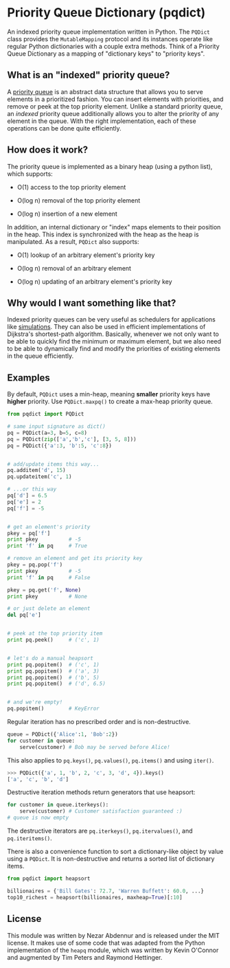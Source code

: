 Priority Queue Dictionary (pqdict)
=========================

An indexed priority queue implementation written in Python. The `PQDict` class provides the `MutableMapping` protocol and its instances operate like regular Python dictionaries with a couple extra methods. Think of a Priority Queue Dictionary as a mapping of "dictionary keys" to "priority keys".

## What is an "indexed" priority queue?
A [priority queue](http://en.wikipedia.org/wiki/Priority_queue) is an abstract data structure that allows you to serve elements in a prioritized fashion. You can insert elements with priorities, and remove or peek at the top priority element. Unlike a standard priority queue, an _indexed_ priority queue additionally allows you to alter the priority of any element in the queue. With the right implementation, each of these operations can be done quite efficiently.

## How does it work?
The priority queue is implemented as a binary heap (using a python list), which supports:  

- O(1) access to the top priority element

- O(log n) removal of the top priority element

- O(log n) insertion of a new element

In addition, an internal dictionary or "index" maps elements to their position in the heap. This index is synchronized with the heap as the heap is manipulated. As a result, `PQDict` also supports:     

- O(1) lookup of an arbitrary element's priority key

- O(log n) removal of an arbitrary element 

- O(log n) updating of an arbitrary element's priority key

## Why would I want something like that?
Indexed priority queues can be very useful as schedulers for applications like [simulations](http://pubs.acs.org/doi/abs/10.1021/jp993732q). They can also be used in efficient implementations of Dijkstra's shortest-path algorithm. Basically, whenever we not only want to be able to quickly find the minimum or maximum element, but we also need to be able to dynamically find and modify the priorities of existing elements in the queue efficiently.

## Examples
By default, `PQDict` uses a min-heap, meaning **smaller** priority keys have **higher** priority. Use `PQDict.maxpq()` to create a max-heap priority queue.

```python
from pqdict import PQDict

# same input signature as dict()
pq = PQDict(a=3, b=5, c=8)
pq = PQDict(zip(['a','b','c'], [3, 5, 8]))
pq = PQDict({'a':3, 'b':5, 'c':8})          


# add/update items this way...
pq.additem('d', 15)
pq.updateitem('c', 1)

# ...or this way
pq['d'] = 6.5
pq['e'] = 2
pq['f'] = -5


# get an element's priority
pkey = pq['f']
print pkey          # -5
print 'f' in pq     # True

# remove an element and get its priority key
pkey = pq.pop('f')
print pkey          # -5
print 'f' in pq     # False

pkey = pq.get('f', None)
print pkey          # None

# or just delete an element
del pq['e']


# peek at the top priority item
print pq.peek()     # ('c', 1)


# let's do a manual heapsort
print pq.popitem()  # ('c', 1)
print pq.popitem()  # ('a', 3)
print pq.popitem()  # ('b', 5)
print pq.popitem()  # ('d', 6.5)


# and we're empty!
pq.popitem()        # KeyError
```

Regular iteration has no prescribed order and is non-destructive.
```python
queue = PQDict({'Alice':1, 'Bob':2})
for customer in queue:
	serve(customer) # Bob may be served before Alice!
```
This also applies to `pq.keys()`, `pq.values()`, `pq.items()` and using `iter()`.
```python
>>> PQDict({'a', 1, 'b', 2, 'c', 3, 'd', 4}).keys()
['a', 'c', 'b', 'd']
```

Destructive iteration methods return generators that use heapsort:
```python
for customer in queue.iterkeys():
	serve(customer) # Customer satisfaction guaranteed :)
# queue is now empty
```
The destructive iterators are `pq.iterkeys()`, `pq.itervalues()`, and `pq.iteritems()`.

There is also a convenience function to sort a dictionary-like object by value using a `PQDict`. It is non-destructive and returns a sorted list of dictionary items.
```python
from pqdict import heapsort

billionaires = {'Bill Gates': 72.7, 'Warren Buffett': 60.0, ...}
top10_richest = heapsort(billionaires, maxheap=True)[:10]
```
## License
This module was written by Nezar Abdennur and is released under the MIT license. It makes use of some code that was adapted from the Python implementation of the `heapq` module, which was written by Kevin O'Connor and augmented by Tim Peters and Raymond Hettinger.
